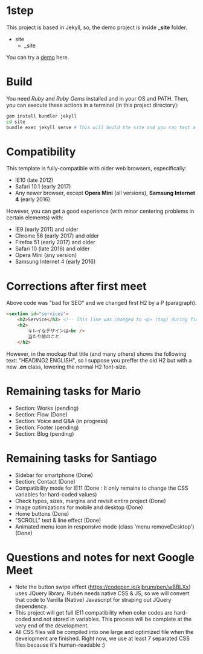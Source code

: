 # 1step

This project is based in Jekyll, so, the demo project is inside **_site** folder.

* site
  * _site

You can try a [demo](https://chiqui1234.github.io/1step/) here.

# Build

You need *Ruby* and *Ruby Gems* installed and in your OS and PATH. Then, you can execute these actions in a terminal (in this project directory):
```bash
gem install bundler jekyll
cd site
bundle exec jekyll serve # This will build the site and you can test a demo on localhost:4000
```

# Compatibility

This template is fully-compatible with older web browsers, especifically: 
* IE10 (late 2012)
* Safari 10.1 (early 2017)
* Any newer browser, except **Opera Mini** (all versions), **Samsung Internet 4** (early 2016)

However, you can get a good experience (with minor centering problems in certain elements) with:

* IE9 (early 2011) and older
* Chrome 56 (early 2017) and older
* Firefox 51 (early 2017) and older
* Safari 10 (late 2016) and older
* Opera Mini (any version)
* Samsung Internet 4 (early 2016)

# Corrections after first meet

Above code was "bad for SEO" and we changed first H2 by a P (paragraph).
```html
<section id="services">
    <h2>Service</h2> <!-- This line was changed to <p> (tag) during first Google Meet -->
    <h2>
        キレイなデザインは<br />
        当たり前のこと
    </h2>
```
However, in the mockup that title (and many others) shows the following text: "HEADING2 ENGLISH", so I suppose you preffer the old H2 but with a new **.en** class, lowering the normal H2 font-size.

# Remaining tasks for Mario

* Section: Works (pending)
* Section: Flow (Done)
* Section: Voice and Q&A (in progress)
* Section: Footer (pending)
* Section: Blog (pending)

# Remaining tasks for Santiago

* Sidebar for smartphone (Done)
* Section: Contact (Done)
* Compatibility mode for IE11 (Done : It only remains to change the CSS variables for hard-coded values)
* Check typos, sizes, margins and revisit entire project (Done)
* Image optimizations for mobile and desktop (Done)
* Home buttons (Done)
* "SCROLL" text & line effect (Done)
* Animated menu icon in responsive mode (class 'menu removeDesktop') (Done)

# Questions and notes for next Google Meet
* Note the button swipe effect (https://codepen.io/kjbrum/pen/wBBLXx) uses JQuery library. Rubén needs native CSS & JS, so we will convert that code to Vanilla (Native) Javascript for straping out JQuery dependency.
* This project will get full IE11 compatibility when color codes are hard-coded and not stored in variables. This process will be complete at the very end of the development.
* All CSS files will be compiled into one large and optimized file when the development are finished. Right now, we use at least 7 separated CSS files because it's human-readable :)